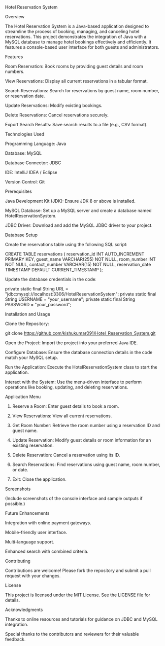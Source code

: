 Hotel Reservation System

Overview

The Hotel Reservation System is a Java-based application designed to streamline the process of booking, managing, and canceling hotel reservations. This project demonstrates the integration of Java with a MySQL database to manage hotel bookings effectively and efficiently. It features a console-based user interface for both guests and administrators.

Features

Room Reservation: Book rooms by providing guest details and room numbers.

View Reservations: Display all current reservations in a tabular format.

Search Reservations: Search for reservations by guest name, room number, or reservation date.

Update Reservations: Modify existing bookings.

Delete Reservations: Cancel reservations securely.

Export Search Results: Save search results to a file (e.g., CSV format).

Technologies Used

Programming Language: Java

Database: MySQL

Database Connector: JDBC

IDE: IntelliJ IDEA / Eclipse

Version Control: Git

Prerequisites

Java Development Kit (JDK): Ensure JDK 8 or above is installed.

MySQL Database: Set up a MySQL server and create a database named HotelReservationSystem.

JDBC Driver: Download and add the MySQL JDBC driver to your project.

Database Setup

Create the reservations table using the following SQL script:

CREATE TABLE reservations (
    reservation_id INT AUTO_INCREMENT PRIMARY KEY,
    guest_name VARCHAR(255) NOT NULL,
    room_number INT NOT NULL,
    contact_number VARCHAR(15) NOT NULL,
    reservation_date TIMESTAMP DEFAULT CURRENT_TIMESTAMP
);

Update the database credentials in the code:

private static final String URL = "jdbc:mysql://localhost:3306/HotelReservationSystem";
private static final String USERNAME = "your_username";
private static final String PASSWORD = "your_password";

Installation and Usage

Clone the Repository:

git clone https://github.com/kishukumar091/Hotel_Reservation_System.git

Open the Project: Import the project into your preferred Java IDE.

Configure Database: Ensure the database connection details in the code match your MySQL setup.

Run the Application: Execute the HotelReservationSystem class to start the application.

Interact with the System: Use the menu-driven interface to perform operations like booking, updating, and deleting reservations.

Application Menu

1. Reserve a Room: Enter guest details to book a room.

2. View Reservations: View all current reservations.

3. Get Room Number: Retrieve the room number using a reservation ID and guest name.

4. Update Reservation: Modify guest details or room information for an existing reservation.

5. Delete Reservation: Cancel a reservation using its ID.

6. Search Reservations: Find reservations using guest name, room number, or date.

7. Exit: Close the application.

Screenshots

(Include screenshots of the console interface and sample outputs if possible.)

Future Enhancements

Integration with online payment gateways.

Mobile-friendly user interface.

Multi-language support.

Enhanced search with combined criteria.

Contributing

Contributions are welcome! Please fork the repository and submit a pull request with your changes.

License

This project is licensed under the MIT License. See the LICENSE file for details.

Acknowledgments

Thanks to online resources and tutorials for guidance on JDBC and MySQL integration.

Special thanks to the contributors and reviewers for their valuable feedback.

